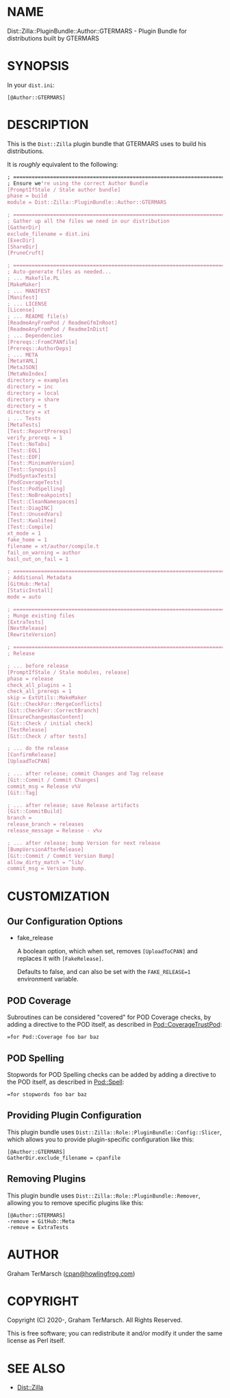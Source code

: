 # NAME

Dist::Zilla::PluginBundle::Author::GTERMARS - Plugin Bundle for distributions built by GTERMARS

# SYNOPSIS

In your `dist.ini`:

```
[@Author::GTERMARS]
```

# DESCRIPTION

This is the `Dist::Zilla` plugin bundle that GTERMARS uses to build his
distributions.

It is _roughly_ equivalent to the following:

```perl
; ==============================================================================
; Ensure we're using the correct Author Bundle
[PromptIfStale / Stale author bundle]
phase = build
module = Dist::Zilla::PluginBundle::Author::GTERMARS

; ==============================================================================
; Gather up all the files we need in our distribution
[GatherDir]
exclude_filename = dist.ini
[ExecDir]
[ShareDir]
[PruneCruft]

; ==============================================================================
; Auto-generate files as needed...
; ... Makefile.PL
[MakeMaker]
; ... MANIFEST
[Manifest]
; ... LICENSE
[License]
; ... README file(s)
[ReadmeAnyFromPod / ReadmeGfmInRoot]
[ReadmeAnyFromPod / ReadmeInDist]
; ... Dependencies
[Prereqs::FromCPANfile]
[Prereqs::AuthorDeps]
; ... META
[MetaYAML]
[MetaJSON]
[MetaNoIndex]
directory = examples
directory = inc
directory = local
directory = share
directory = t
directory = xt
; ... Tests
[MetaTests]
[Test::ReportPrereqs]
verify_prereqs = 1
[Test::NoTabs]
[Test::EOL]
[Test::EOF]
[Test::MinimumVersion]
[Test::Synopsis]
[PodSyntaxTests]
[PodCoverageTests]
[Test::PodSpelling]
[Test::NoBreakpoints]
[Test::CleanNamespaces]
[Test::DiagINC]
[Test::UnusedVars]
[Test::Kwalitee]
[Test::Compile]
xt_mode = 1
fake_home = 1
filename = xt/author/compile.t
fail_on_warning = author
bail_out_on_fail = 1

; ==============================================================================
; Additional Metadata
[GitHub::Meta]
[StaticInstall]
mode = auto

; ==============================================================================
; Munge existing files
[ExtraTests]
[NextRelease]
[RewriteVersion]

; ==============================================================================
; Release

; ... before release
[PromptIfStale / Stale modules, release]
phase = release
check_all_plugins = 1
check_all_prereqs = 1
skip = ExtUtils::MakeMaker
[Git::CheckFor::MergeConflicts]
[Git::CheckFor::CorrectBranch]
[EnsureChangesHasContent]
[Git::Check / initial check]
[TestRelease]
[Git::Check / after tests]

; ... do the release
[ConfirmRelease]
[UploadToCPAN]

; ... after release; commit Changes and Tag release
[Git::Commit / Commit Changes]
commit_msg = Release v%V
[Git::Tag]

; ... after release; save Release artifacts
[Git::CommitBuild]
branch =
release_branch = releases
release_message = Release - v%v

; ... after release; bump Version for next release
[BumpVersionAfterRelease]
[Git::Commit / Commit Version Bump]
allow_dirty_match = ^lib/
commit_msg = Version bump.
```

# CUSTOMIZATION

## Our Configuration Options

- fake\_release

    A boolean option, which when set, removes `[UploadToCPAN]` and replaces it with
    `[FakeRelease]`.

    Defaults to false, and can also be set with the `FAKE_RELEASE=1` environment
    variable.

## POD Coverage

Subroutines can be considered "covered" for POD Coverage checks, by adding a
directive to the POD itself, as described in [Pod::CoverageTrustPod](https://metacpan.org/pod/Pod%3A%3ACoverageTrustPod):

```
=for Pod::Coverage foo bar baz
```

## POD Spelling

Stopwords for POD Spelling checks can be added by adding a directive to the POD
itself, as described in [Pod::Spell](https://metacpan.org/pod/Pod%3A%3ASpell):

```
=for stopwords foo bar baz
```

## Providing Plugin Configuration

This plugin bundle uses `Dist::Zilla::Role::PluginBundle::Config::Slicer`,
which allows you to provide plugin-specific configuration like this:

```
[@Author::GTERMARS]
GatherDir.exclude_filename = cpanfile
```

## Removing Plugins

This plugin bundle uses `Dist::Zilla::Role::PluginBundle::Remover`, allowing
you to remove specific plugins like this:

```
[@Author::GTERMARS]
-remove = GitHub::Meta
-remove = ExtraTests
```

# AUTHOR

Graham TerMarsch (cpan@howlingfrog.com)

# COPYRIGHT

Copyright (C) 2020-, Graham TerMarsch.  All Rights Reserved.

This is free software; you can redistribute it and/or modify it under the same
license as Perl itself.

# SEE ALSO

- [Dist::Zilla](https://metacpan.org/pod/Dist%3A%3AZilla)
